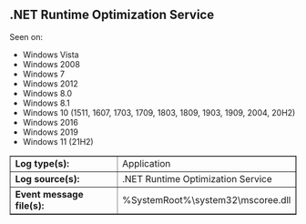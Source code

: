 ## .NET Runtime Optimization Service

Seen on:
* Windows Vista
* Windows 2008
* Windows 7
* Windows 2012
* Windows 8.0
* Windows 8.1
* Windows 10 (1511, 1607, 1703, 1709, 1803, 1809, 1903, 1909, 2004, 20H2)
* Windows 2016
* Windows 2019
* Windows 11 (21H2)

<table border="1" class="docutils">
  <tbody>
    <tr>
      <td><b>Log type(s):</b></td>
      <td>Application</td>
    </tr>
    <tr>
      <td><b>Log source(s):</b></td>
      <td>.NET Runtime Optimization Service</td>
    </tr>
    <tr>
      <td><b>Event message file(s):</b></td>
      <td>%SystemRoot%\system32\mscoree.dll</td>
    </tr>
  </tbody>
</table>

&nbsp;

